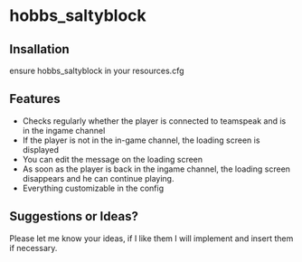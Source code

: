 # hobbs_saltyblock

## Insallation
ensure hobbs_saltyblock in your resources.cfg

## Features
- Checks regularly whether the player is connected to teamspeak and is in the ingame channel
- If the player is not in the in-game channel, the loading screen is displayed
- You can edit the message on the loading screen
- As soon as the player is back in the ingame channel, the loading screen disappears and he can continue playing.
- Everything customizable in the config

## Suggestions or Ideas?
Please let me know your ideas, if I like them I will implement and insert them if necessary.
